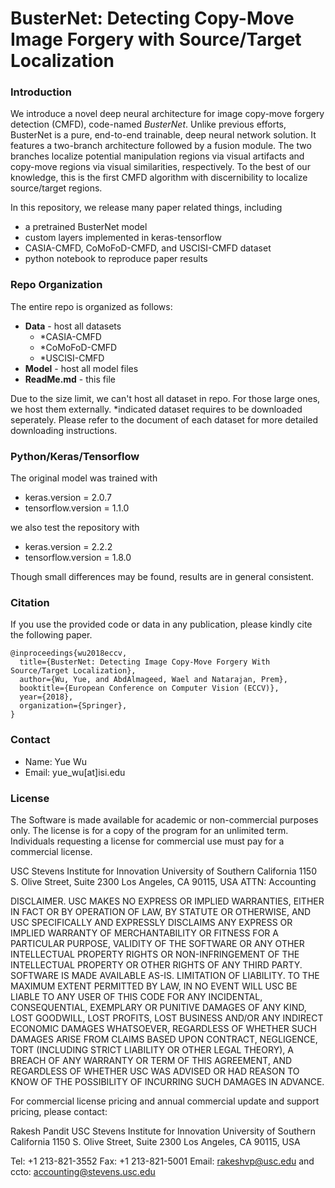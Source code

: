 # BusterNet: Detecting Copy-Move Image Forgery with Source/Target Localization

### Introduction
We introduce a novel deep neural architecture for image copy-move forgery detection (CMFD), code-named *BusterNet*. Unlike previous efforts, BusterNet is a pure, end-to-end trainable, deep neural network solution. It features a two-branch architecture followed by a fusion module. The two branches localize potential manipulation regions via visual artifacts and copy-move regions via visual similarities, respectively. To the best of our knowledge, this is the first CMFD algorithm with discernibility to localize source/target regions. 

In this repository, we release many paper related things, including

- a pretrained BusterNet model
- custom layers implemented in keras-tensorflow 
- CASIA-CMFD, CoMoFoD-CMFD, and USCISI-CMFD dataset
- python notebook to reproduce paper results 

### Repo Organization
The entire repo is organized as follows:

- **Data** - host all datasets
  - *CASIA-CMFD
  - *CoMoFoD-CMFD
  - *USCISI-CMFD
- **Model** - host all model files
- **ReadMe.md** - this file

Due to the size limit, we can't host all dataset in repo. For those large ones, we host them externally. *indicated dataset requires to be downloaded seperately. Please refer to the document of each dataset for more detailed downloading instructions.

### Python/Keras/Tensorflow
The original model was trained with

- keras.version = 2.0.7
- tensorflow.version = 1.1.0

we also test the repository with 

- keras.version = 2.2.2
- tensorflow.version = 1.8.0

Though small differences may be found, results are in general consistent. 

### Citation
If you use the provided code or data in any publication, please kindly cite the following paper.

    @inproceedings{wu2018eccv,
      title={BusterNet: Detecting Image Copy-Move Forgery With Source/Target Localization},
      author={Wu, Yue, and AbdAlmageed, Wael and Natarajan, Prem},
      booktitle={European Conference on Computer Vision (ECCV)},
      year={2018},
      organization={Springer},
    }
    
### Contact
- Name: Yue Wu
- Email: yue_wu\[at\]isi.edu


### License
The Software is made available for academic or non-commercial purposes only. The license is for a copy of the program for an unlimited term. Individuals requesting a license for commercial use must pay for a commercial license. 

  USC Stevens Institute for Innovation 
  University of Southern California 
  1150 S. Olive Street, Suite 2300 
  Los Angeles, CA 90115, USA 
  ATTN: Accounting 

DISCLAIMER. USC MAKES NO EXPRESS OR IMPLIED WARRANTIES, EITHER IN FACT OR BY OPERATION OF LAW, BY STATUTE OR OTHERWISE, AND USC SPECIFICALLY AND EXPRESSLY DISCLAIMS ANY EXPRESS OR IMPLIED WARRANTY OF MERCHANTABILITY OR FITNESS FOR A PARTICULAR PURPOSE, VALIDITY OF THE SOFTWARE OR ANY OTHER INTELLECTUAL PROPERTY RIGHTS OR NON-INFRINGEMENT OF THE INTELLECTUAL PROPERTY OR OTHER RIGHTS OF ANY THIRD PARTY. SOFTWARE IS MADE AVAILABLE AS-IS. LIMITATION OF LIABILITY. TO THE MAXIMUM EXTENT PERMITTED BY LAW, IN NO EVENT WILL USC BE LIABLE TO ANY USER OF THIS CODE FOR ANY INCIDENTAL, CONSEQUENTIAL, EXEMPLARY OR PUNITIVE DAMAGES OF ANY KIND, LOST GOODWILL, LOST PROFITS, LOST BUSINESS AND/OR ANY INDIRECT ECONOMIC DAMAGES WHATSOEVER, REGARDLESS OF WHETHER SUCH DAMAGES ARISE FROM CLAIMS BASED UPON CONTRACT, NEGLIGENCE, TORT (INCLUDING STRICT LIABILITY OR OTHER LEGAL THEORY), A BREACH OF ANY WARRANTY OR TERM OF THIS AGREEMENT, AND REGARDLESS OF WHETHER USC WAS ADVISED OR HAD REASON TO KNOW OF THE POSSIBILITY OF INCURRING SUCH DAMAGES IN ADVANCE. 

For commercial license pricing and annual commercial update and support pricing, please contact: 

  Rakesh Pandit USC Stevens Institute for Innovation 
  University of Southern California 
  1150 S. Olive Street, Suite 2300
  Los Angeles, CA 90115, USA 

  Tel: +1 213-821-3552
  Fax: +1 213-821-5001 
  Email: rakeshvp@usc.edu and ccto: accounting@stevens.usc.edu
